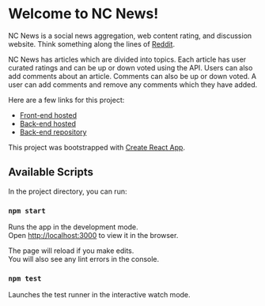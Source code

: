 # Welcome to NC News! 

NC News is a social news aggregation, web content rating, and discussion website. Think something along the lines of [Reddit](https://www.reddit.com/).

NC News has articles which are divided into topics. Each article has user curated ratings and can be up or down voted using the API. Users can also add comments about an article. Comments can also be up or down voted. A user can add comments and remove any comments which they have added.

Here are a few links for this project:

* [Front-end hosted](https://nc-news-ltd.netlify.app/)
* [Back-end hosted](https://nc-news-ltd.herokuapp.com/)
* [Back-end repository](https://github.com/Hana008/be-nc-news)

This project was bootstrapped with [Create React App](https://github.com/facebook/create-react-app).

## Available Scripts

In the project directory, you can run:

### `npm start`

Runs the app in the development mode.<br />
Open [http://localhost:3000](http://localhost:3000) to view it in the browser.

The page will reload if you make edits.<br />
You will also see any lint errors in the console.

### `npm test`

Launches the test runner in the interactive watch mode.<br />